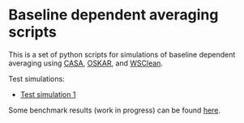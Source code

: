 # Baseline dependent averaging scripts

This is a set of python scripts for simulations of baseline dependent 
averaging using [CASA](https://casa.nrao.edu), 
[OSKAR](https://oerc.ox.ac.uk/~ska/oskar2/), 
and [WSClean](https://sourceforge.net/projects/wsclean/).

Test simulations:
* [Test simulation 1](https://github.com/OxfordSKA/bda/wiki/test_sim_001)

Some benchmark results (work in progress) can be found 
[here](https://github.com/OxfordSKA/bda/wiki/benchmarks).

